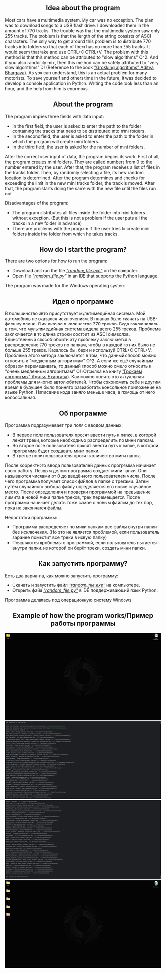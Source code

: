<div align="center">
  <h2>Idea about the program</h2>
</div>
<a>
  Most cars have a multimedia system. My car was no exception. The plan was to download songs to a USB flash drive. I downloaded them in the amount of 770 tracks. The trouble was that the multimedia system saw only 255 tracks. The problem is that the length of the string consists of ASCI characters. The only way to get around this problem is to distribute 770 tracks into folders so that each of them has no more than 255 tracks. It would seem that take and use CTRL+C CTRL+V. The problem with this method is that this method can be attributed to "slow algorithms" O^2. And if you also randomly mix, then this method can be safely attributed to "very slow algorithms" O! (Reference to the book <a href="https://edu.anarcho-copy.org/Algorithm/grokking-algorithms-illustrated-programmers-curious.pdf">"Grokking algorithms" Aditya Bhargava</a>). As you can understand, this is an actual problem for many motorists. To save yourself and others time in the future, it was decided to develop a console application in Python. Writing the code took less than an hour, and the help from him is enormous. 
</a>
<div align="center">
  <h2>About the program</h2>
</div>
<a>

The program implies three fields with data input:<br>
* In the first field, the user is asked to enter the path to the folder containing the tracks that need to be distributed into mini folders.
* In the second field, the user is asked to enter the path to the folder in which the program will create mini folders.
* In the third field, the user is asked for the number of mini folders.<br>

After the correct user input of data, the program begins its work. First of all, the program creates mini folders. They are called numbers from 0 to the number entered by the user. After that, the program receives a list of files in the tracks folder. Then, by randomly selecting a file, its new random location is determined. After the program determines and checks for exceeding the limit in the new mini tracks folder, the track is moved. After that, the program starts doing the same with the new file until the files run out.<br>

Disadvantages of the program:<br>
* The program distributes all files inside the folder into mini folders without exception. (But this is not a problem if the user puts all the tracks in a new folder in advance)
* There are problems with the program if the user tries to create mini folders inside the folder from which he takes tracks.
</a>
<div align="center">
  <h2>How do I start the program?</h2>
</div>
<a>

There are two options for how to run the program:<br>
* Download and run the file <a href="https://github.com/K1rsN7/music_distribution_for_cars/blob/main/random_file.exe">*"random_file.exe"*</a > on the computer.<br>
* Open file <a href="https://github.com/K1rsN7/music_distribution_for_cars/blob/main/random_file.py">*"random_file.py"*</a > in an IDE that supports the Python language.<br>

The program was made for the Windows operating system
</a>
<div align="center">
  <h2>Идея о программе</h2>
</div>
<a>
  В большинство авто присутствует мультимедийная система. Мой автомобиль не оказался исключением. В планах было скачать на USB-флешку песни. Я их скачал в количестве 770 треков. Беда заключалась в том, что мультимедийная система видела всего 255 треков. Проблема заключается в то длина строки состоит из ASCI символов. Единственный способ обойти эту проблему заключается в распределение 770 треков по папкам, чтобы в каждой из них было не больше 255 треков. Казалось бы, бери и используй CTRL+C CTRL+V. Проблема этого метода заключается в том, что данный способ можно относить к "медленным алгоритмам" O^2. А если же ещё случайным образом перемешивать, то данный способ можно смело относить к "очень медленным алгоритмам" O! (Отсылка на книгу <a href="https://en.ecomed.dgmu.ru/wp-content/uploads/2020/01/%D0%93%D1%80%D0%BE%D0%BA%D0%B0%D0%B5%D0%BC_%D0%B0%D0%BB%D0%B3%D0%BE%D1%80%D0%B8%D1%82%D0%BC%D1%8B.pdf">"Грокаем алгоритмы" Адитья Бхаргава</a>). Как можно понять это актуальная проблемы для многих автолюбителей. Чтобы сэкономить себе и другим время в будущем было принято разработать консольное приложение на языке Python. Написание кода заняло меньше часа, а помощь от него колоссальная.
</a>
<div align="center">
  <h2>Об программе</h2>
</div>
<a>
  
  Программа подразумевает три поля с вводом данных:<br>
* В первое поле пользователя просят ввести путь к папке, в которой лежат треки, которые необходимо распределить по мини папкам.
* Во второе поле пользователя просят ввести путь к папке, в которой программа будет создавать мини папки.
* В третье поле пользователя просят количество мини папок.<br>

После корректного ввода пользователей данных программа начинает свою работу. Первым делом программа создает мини папки. Они называются числами от 0 до введённого пользователем числа. После чего программа получает список файлов в папке с треками. Затем путём случайного выбора файлу определяется его новое случайное место. После определения и проверки программой на превышение лимита в новой мини папке треков, трек перемещается. После программа начинает делать тоже самое с новым файлом до тех пор, пока не закончатся файлы.<br>

Недостатки программы:<br>
* Программа распределяет по мини папкам все файлы внутри папки без исключения. (Но это не является проблемой, если пользователь заранее поместит все треки в новую папку)
* Появляются проблемы с программой, если пользователь пытается внутри папки, из которой он берёт треки, создать мини папки.
</a>
<div align="center">
  <h2>Как запустить программу?</h2>
</div>
<a>
  
  Есть два варианта, как можно запустить программу:<br>
* Скачать и запустить файл <a href="https://github.com/K1rsN7/music_distribution_for_cars/blob/main/random_file.exe">*"random_file.exe"*</a> на компьютере.<br>
* Открыть файл <a href="https://github.com/K1rsN7/music_distribution_for_cars/blob/main/random_file.py">*"random_file.py"*</a> в IDE поддерживающий язык Python.<br>

Программа делалась под операционную систему Windows
</a>
<div align="center">
  <h2>Example of how the program works/Пример работы программы</h2>
  <img src="image1.png"/ >
  <img src="image2.png"/ >
  <img src="image3.png"/ >
  <img src="image4.png"/ >
</div>
